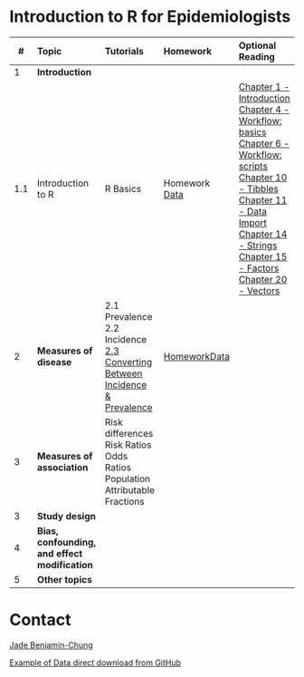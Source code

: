 # Introduction to R for Epidemiologists

|# | Topic | Tutorials  | Homework  | Optional Reading
|--- | :--- | :---       | :---       | :---   
|1 | <b>Introduction</b> |||
|1.1 | Introduction to R | R Basics | Homework <br /><a href="https://raw.githubusercontent.com/kmishra9/PH241/master/Final%20Project/Data/washb-bangladesh-tr-public.csv" download>Data</a>| [Chapter 1 - Introduction](http://r4ds.had.co.nz/index.html) <br /> [Chapter 4 - Workflow: basics](http://r4ds.had.co.nz/workflow-basics.html)<br /> [Chapter 6 - Workflow: scripts](http://r4ds.had.co.nz/workflow-scripts.html)<br />[Chapter 10 - Tibbles](http://r4ds.had.co.nz/tibbles.html)<br />[Chapter 11 - Data Import](http://r4ds.had.co.nz/data-import.html)<br />[Chapter 14 - Strings](http://r4ds.had.co.nz/strings.html)<br />[Chapter 15 - Factors](http://r4ds.had.co.nz/factors.html)<br />[Chapter 20 - Vectors](http://r4ds.had.co.nz/vectors.html)
|2 | <b>Measures of disease</b> | 2.1 Prevalence <br /> 2.2 Incidence <br />  [2.3 Converting Between Incidence & Prevalence](https://jadebc.shinyapps.io/convert-inc-prev/)|<a href="https://github.com/jadebc-berkeley/PH250B/blob/master/homework/hw_mod.R" download>Homework</a><a href="https://github.com/jadebc-berkeley/PH250B/blob/master/homework/hw_mod.RData" download>Data</a>|
|3 | <b>Measures of association</b> |Risk differences <br /> Risk Ratios <br /> Odds Ratios <br /> Population Attributable Fractions ||
|3 | <b>Study design</b> |||
|4 | <b>Bias, confounding, and effect modification</b> |||
|5 | <b>Other topics</b> |||



# Contact
[Jade Benjamin-Chung](mailto:jadebc@berkeley.edu)  

<a href="https://raw.githubusercontent.com/kmishra9/PH241/master/Final%20Project/Data/washb-bangladesh-tr-public.csv" download>Example of Data direct download from GitHub</a>
<!-- ![alt text](http://bbd.berkeley.edu/uploads/5/4/3/7/54378593/published/benjamin-chung-jade_1.jpeg?1507227294 "Jade") -->

